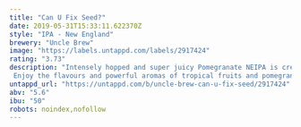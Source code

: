 ```yaml
---
title: "Can U Fix Seed?"
date: 2019-05-31T15:33:11.622370Z
style: "IPA - New England"
brewery: "Uncle Brew"
image: "https://labels.untappd.com/labels/2917424"
rating: "3.73"
description: "Intensely hopped and super juicy Pomegranate NEIPA is created by using Mosaic hops and pomegranate juice throughout the brew.  Enjoy the flavours and powerful aromas of tropical fruits and pomegranate's slight acidity."
untappd_url: "https://untappd.com/b/uncle-brew-can-u-fix-seed/2917424"
abv: "5.6"
ibu: "50"
robots: noindex,nofollow
---
```

